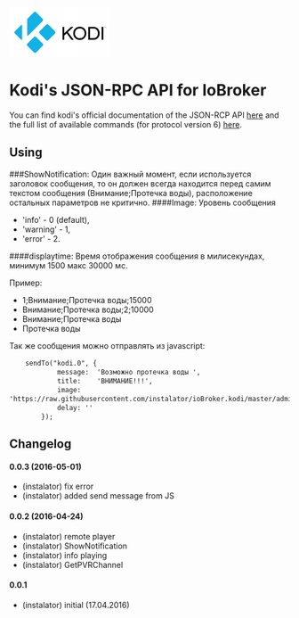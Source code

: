 ![Logo](admin/kodi.png)
# Kodi's JSON-RPC API for IoBroker
You can find kodi's official documentation of the JSON-RCP API [here](http://kodi.wiki/view/JSON-RPC_API) and the full list of available commands (for protocol version 6) [here](http://kodi.wiki/view/JSON-RPC_API/v6).

## Using
###ShowNotification: 
Один важный момент, если используется заголовок сообщения, то он должен всегда находится перед самим текстом сообщения (Внимание;Протечка воды), расположение остальных параметров не критично.
####Image:
Уровень сообщения
  * 'info' - 0 (default),
  * 'warning' - 1,
  * 'error' - 2.

####displaytime:
Время отображения сообщения в милисекундах, минимум 1500 макс 30000 мс.

Пример: 
 * 1;Внимание;Протечка воды;15000
 * Внимание;Протечка воды;2;10000
 * Внимание;Протечка воды
 * Протечка воды

Так же сообщения можно отправлять из javascript:
```
	sendTo("kodi.0", {
            message:  'Возможно протечка воды ',
            title:    'ВНИМАНИЕ!!!',
            image: 'https://raw.githubusercontent.com/instalator/ioBroker.kodi/master/admin/kodi.png',
            delay: ''
        });
```

## Changelog

#### 0.0.3 (2016-05-01)
* (instalator) fix error
* (instalator) added send message from JS

#### 0.0.2 (2016-04-24)
* (instalator) remote player
* (instalator) ShowNotification
* (instalator) info playing
* (instalator) GetPVRChannel

#### 0.0.1
* (instalator) initial (17.04.2016)
